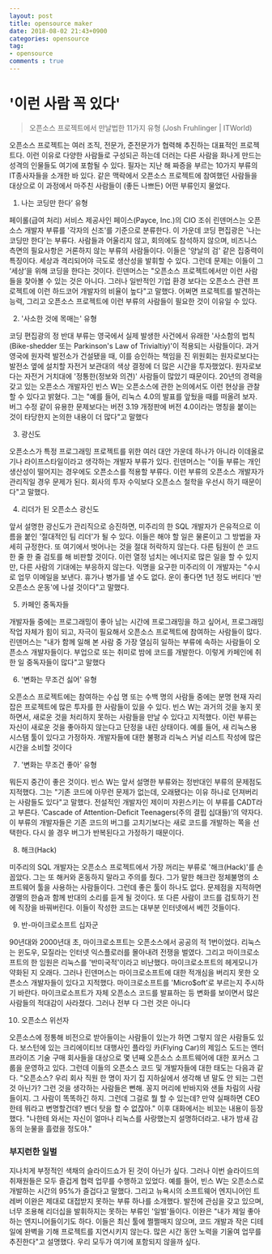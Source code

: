 ```yaml
---
layout: post
title: opensource maker
date: 2018-08-02 21:43+0900
categories: opensource
tag:
- opensource
comments : true
---
```


# '이런 사람 꼭 있다'

> 오픈소스 프로젝트에서 만날법한 11가지 유형 (Josh Fruhlinger | ITWorld)

오픈소스 프로젝트는 여러 조직, 전문가, 준전문가가 협력해 추진하는 대표적인 프로젝트다. 이런 이유로 다양한 사람들로 구성되곤 하는데 더러는 다른 사람을 화나게 만드는 성격의 인물들도 여기에 포함될 수 있다. 필자는 지난 해 짜증을 부르는 10가지 부류의 IT종사자들을 소개한 바 있다. 같은 맥락에서 오픈소스 프로젝트에 참여했던 사람들을 대상으로 이 과정에서 마주친 사람들이 (좋든 나쁘든) 어떤 부류인지 물었다.

01. 나는 코딩만 한다’ 유형

페이롤(급여 처리) 서비스 제공사인 페이스(Payce, Inc.)의 CIO 조쉬 린덴머스는 오픈소스 개발자 부류를 '각자의 신조'를 기준으로 분류한다. 이 가운데 코딩 편집광은 '나는 코딩만 한다'는 부류다. 사람들과 어울리지 않고, 회의에도 참석하지 않으며, 비즈니스 측면의 필요사항은 거론하지 않는 부류의 사람들이다. 이들은 '양날의 검' 같은 집중력이 특징이다. 세상과 격리되어야 극도로 생산성을 발휘할 수 있다. 그런데 문제는 이들이 그 ‘세상’을 위해 코딩을 한다는 것이다. 린덴머스는 "오픈소스 프로젝트에서만 이런 사람들을 찾아볼 수 있는 것은 아니다. 그러나 일반적인 기업 환경 보다는 오픈소스 관련 프로젝트에 이런 하드코어 개발자의 비율이 높다"고 말했다. 어쩌면 프로젝트를 발견하는 능력, 그리고 오픈소스 프로젝트에 이런 부류의 사람들이 필요한 것이 이유일 수 있다.

02. '사소한 것에 목매는' 유형

코딩 편집광의 정 반대 부류는 영국에서 실제 발생한 사건에서 유래한 '사소함의 법칙(Bike-shedder 또는 Parkinson's Law of Trivialtiy)'이 적용되는 사람들이다. 과거 영국에 원자력 발전소가 건설됐을 때, 이를 승인하는 책임을 진 위원회는 원자로보다는 발전소 옆에 설치할 자전거 보관대의 색상 결정에 더 많은 시간을 투자했었다. 원자로보다는 자전거 거치대에 '정통한(정보와 의견)' 사람들이 많았기 때문이다. 20년의 경력을 갖고 있는 오픈소스 개발자인 빈스 W는 오픈소스에 관한 논의에서도 이런 현상을 관찰할 수 있다고 밝혔다. 그는 "예를 들어, 리눅스 4.0의 발표를 앞뒀을 때를 떠올려 보자. 버그 수정 같이 유용한 문제보다는 버전 3.19 개정판에 버전 4.0이라는 명칭을 붙이는 것이 타당한지 논의한 내용이 더 많다"고 말했다

03. 광신도

오픈소스가 특정 프로그래밍 프로젝트를 위한 여러 대안 가운데 하나가 아니라 이데올로기나 라이프스타일이라고 생각하는 개발자 부류가 있다. 린덴머스는 "이들 부류는 개인 생산성이 떨어지는 경우에도 오픈소스를 적용할 부류다. 이런 부류의 오픈소스 개발자가 관리직일 경우 문제가 된다. 회사의 투자 수익보다 오픈소스 철학을 우선시 하기 때문이다"고 말했다.

04. 리더가 된 오픈소스 광신도

앞서 설명한 광신도가 관리직으로 승진하면, 미주리의 한 SQL 개발자가 은유적으로 이름을 붙인 '절대적인 팀 리더'가 될 수 있다. 이들은 해야 할 일은 물론이고 그 방법을 자세히 규정한다. 또 여기에서 벗어나는 것을 절대 허락하지 않는다. 다른 팀원이 쓴 코드 한 줄 한 줄 검토를 해 비판할 것이다. 이런 열정 넘치는 에너지로 많은 일을 할 수 있지만, 다른 사람의 기대에는 부응하지 않는다. 익명을 요구한 미주리의 이 개발자는 "수시로 업무 이메일을 보낸다. 휴가나 병가를 낼 수도 없다. 운이 좋다면 1년 정도 버티다 '반 오픈소스 운동'에 나설 것이다"고 말했다.

05. 카페인 중독자들

개발자들 중에는 프로그래밍이 좋아 남는 시간에 프로그래밍을 하고 싶어서, 프로그래밍 작업 자체가 힘이 되고, 자극이 필요해서 오픈소스 프로젝트에 참여하는 사람들이 많다. 린덴머스는 "내가 함께 일해 본 사람 중 가장 열심히 일하는 부류에 속하는 사람들이 오픈소스 개발자들이다. 부업으로 또는 취미로 밤에 코드를 개발한다. 이렇게 카페인에 취한 일 중독자들이 많다"고 말했다

06. '변화는 무조건 싫어' 유형

오픈소스 프로젝트에는 참여하는 수십 명 또는 수백 명의 사람들 중에는 분명 현재 자리잡은 프로젝트에 많은 투자를 한 사람들이 있을 수 있다. 빈스 W는 과거의 것을 놓지 못하면서, 새로운 것을 처리하지 못하는 사람들을 만날 수 있다고 지적했다. 이런 부류는 자신이 새로운 것을 좋아하지 않는다고 단정을 내린 상태이다. 예를 들어, 새 리눅스용 시스탬 툴이 있다고 가정하자. 개발자들에 대한 불평과 리눅스 커널 리스트 작성에 많은 시간을 소비할 것이다

07. '변화는 무조건 좋아' 유형

뭐든지 중간이 좋은 것이다. 빈스 W는 앞서 설명한 부류와는 정반대인 부류의 문제점도 지적했다. 그는 "기존 코드에 아무런 문제가 없는데, 오래됐다는 이유 하나로 던져버리는 사람들도 있다"고 말했다. 전설적인 개발자인 제이미 자윈스키는 이 부류를 CADT라고 부른다. ’Cascade of Attention-Deficit Teenagers(주의 결핍 십대들)’의 약자다. 이 부류의 개발자들은 기존 코드의 버그를 고치기보다는 새로 코드를 개발하는 쪽을 선택한다. 다시 쓸 경우 버그가 반복된다고 가정하기 때문이다.

08. 해크(Hack)

미주리의 SQL 개발자는 오픈소스 프로젝트에서 가장 꺼리는 부류로 '해크(Hack)'를 손꼽았다. 그는 또 해커와 혼동하지 말라고 주의를 줬다. 그가 말한 해크란 정체불명의 소프트웨어 툴을 사용하는 사람들이다. 그런데 좋은 툴이 하나도 없다. 문제점을 지적하면 경멸의 한숨과 함께 반대의 소리를 듣게 될 것이다. 또 다른 사람이 코드를 검토하기 전에 직장을 바꿔버린다. 이들이 작성한 코드는 대부분 인터넷에서 베낀 것들이다.

09. 반-마이크로소프트 십자군

90년대와 2000년대 초, 마이크로소프트는 오픈소스에서 공공의 적 1번이었다. 리눅스는 윈도우, 모질라는 인터넷 익스플로러를 몰아내려 전쟁을 벌였다. 그리고 마이크로소프트의 한 임원은 리눅스를 '반미국적'이라고 비난했다. 마이크로소프트의 헤게모니가 약화된 지 오래다. 그러나 린덴머스는 마이크로소프트에 대한 적개심을 버리지 못한 오픈소스 개발자들이 있다고 지적했다. 마이크로소프트를 'Micro$oft'로 부르는지 주시하기 바란다. 마이크로소프트가 자체 오픈소스 코드를 발표하는 등 변화를 보이면서 많은 사람들의 적대감이 사라졌다. 그러나 전부 다 그런 것은 아니다

10. 오픈소스 위선자

오픈소스에 정통해 비전으로 받아들이는 사람들이 있는가 하면 그렇지 않은 사람들도 있다. 보스턴에 있는 크리에이티브 대행사인 플라잉 카(Flying Car)의 제임스 도드는 엔터프라이즈 기술 구매 회사들을 대상으로 몇 년째 오픈소스 소프트웨어에 대한 포커스 그룹을 운영하고 있다. 그런데 이들의 오픈소스 코드 및 개발자들에 대한 태도는 다음과 같다. "오픈소스? 우리 회사 직원 한 명이 자기 집 지하실에서 생각해 낸 말도 안 되는 그런 것 아닌가? 그런 것을 생각하는 사람들은 뻔해. 꽁지 머리에 반바지와 샌들 차림의 사람들이지. 그 사람이 똑똑하긴 하지. 그런데 그걸로 뭘 할 수 있는데? 만약 실패하면 CEO한테 뭐라고 변명할건데? 벤더 탓을 할 수 없잖아." 이후 대화에서는 비꼬는 내용이 등장했다. "나한테 와서는 자신이 얼마나 리눅스를 사랑했는지 설명하더라고. 내가 밤새 감동의 눈물을 흘렸을 정도야."

### 부지런한 일벌

지나치게 부정적인 색채의 슬라이드쇼가 된 것이 아닌가 싶다. 그러나 이번 슬라이드의 취재원들은 모두 즐겁게 협력 업무를 수행하고 있었다. 예를 들어, 빈스 W는 오픈소스로 개발하는 시간의 95%가 즐겁다고 말했다. 그리고 뉴욕시의 소프트웨어 엔지니어인 트레버 이완은 제대로 대접받지 못하는 부류 하나를 소개했다. 발전에 관심을 갖고 있으며, 너무 조용해 리더십을 발휘하지는 못하는 부류인 '일벌'들이다. 이완은 "내가 제일 좋아하는 엔지니어들이기도 하다. 이들은 최신 툴에 쩔쩔매지 않으며, 코드 개발과 작은 디테일에 완벽을 기해 프로젝트를 지연시키지 않는다. 많은 시간 동안 노력을 기울여 업무를 추진한다"고 설명했다. 우리 모두가 여기에 포함되지 않을까 싶다.
